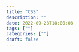 ```yaml
---
title: "CSS"
description: "" 
date: 2022-09-28T18:00:08
tags: [""]
categories: [""]
draft: false
---
```

